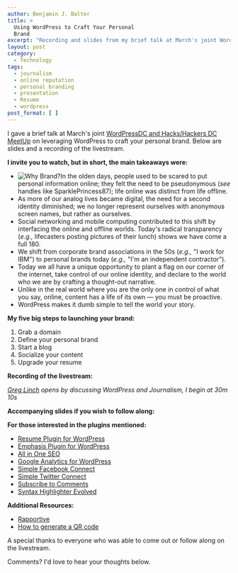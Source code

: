 ```yaml
---
author: Benjamin J. Balter
title: >
  Using WordPress to Craft Your Personal
  Brand
excerpt: "Recording and slides from my brief talk at March's joint WordCampDC and Hacks/Hackers DC MeetUp on leveraging WordPress to craft your personal brand."
layout: post
category:
  - Technology
tags:
  - journalism
  - online reputation
  - personal branding
  - presentation
  - Resume
  - wordpress
post_format: [ ]
---
```

I gave a brief talk at March's joint [WordPressDC and Hacks/Hackers DC MeetUp][1] on leveraging WordPress to craft your personal brand. Below are slides and a recording of the livestream.

**I invite you to watch, but in short, the main takeaways were:**

*   ![Why Brand?][2]In the olden days, people used to be scared to put personal information online; they felt the need to be pseudonymous (*see* handles like SparklePrincess87); life online was distinct from life offline.
*   As more of our analog lives became digital, the need for a second identity diminished; we no longer represent ourselves with anonymous screen names, but rather as ourselves.
*   Social networking and mobile computing contributed to this shift by interfacing the online and offline worlds. Today's radical transparency (*e.g.,* lifecasters posting pictures of their lunch) shows we have come a full 180.
*   We shift from corporate brand associations in the 50s (*e.g.,* "I work for IBM") to personal brands today (*e.g.,* "I'm an independent contractor").
*   Today we all have a unique opportunity to plant a flag on our corner of the internet, take control of our online identity, and declare to the world who we are by crafting a thought-out narrative.
*   Unlike in the real world where you are the only one in control of what you say, online, content has a life of its own — you must be proactive.
*   WordPress makes it dumb simple to tell the world your story.

**My five big steps to launching your brand:**

1.  Grab a domain
2.  Define your personal brand
3.  Start a blog
4.  Socialize your content
5.  Upgrade your resume

**Recording of the livestream:**

*[Greg Linch][3] opens by discussing WordPress and Journalism, I begin at 30m 10s*



**Accompanying slides if you wish to follow along:**



**For those interested in the plugins mentioned:**

*   [Resume Plugin for WordPress][4]
*   [Emphasis Plugin for WordPress][5]
*   [All in One SEO][6]
*   [Google Analytics for WordPress][7]
*   [Simple Facebook Connect][8]
*   [Simple Twitter Connect][9]
*   [Subscribe to Comments][10]
*   [Syntax Highlighter Evolved][11]

**Additional Resources:**

*   [Rapportive][12]
*   [How to generate a QR code][13]

A special thanks to everyone who was able to come out or follow along on the livestream.

Comments? I'd love to hear your thoughts below.

 [1]: http://www.meetup.com/wordpressdc/events/16178194/
 [2]: http://ben.balter.com/wp-content/uploads/2011/03/branding-300x224.png "Why Brand?"
 [3]: http://www.greglinch.com/
 [4]: http://ben.balter.com/2010/09/12/wordpress-resume-plugin/ "WordPress Resume Plugin"
 [5]: http://ben.balter.com/2011/01/11/wordpress-emphasis-plugin/ "WordPress Emphasis Plugin: Highlight and Permalink Text"
 [6]: http://wordpress.org/extend/plugins/all-in-one-seo-pack/
 [7]: http://yoast.com/wordpress/google-analytics/
 [8]: http://wordpress.org/extend/plugins/simple-facebook-connect/
 [9]: http://wordpress.org/extend/plugins/simple-twitter-connect/
 [10]: http://wordpress.org/extend/plugins/subscribe-to-comments/
 [11]: http://wordpress.org/extend/plugins/syntaxhighlighter/
 [12]: http://rapportive.com/
 [13]: http://thenextweb.com/socialmedia/2010/10/13/bit-ly-now-lets-you-add-qr-codes-to-links-in-seconds/